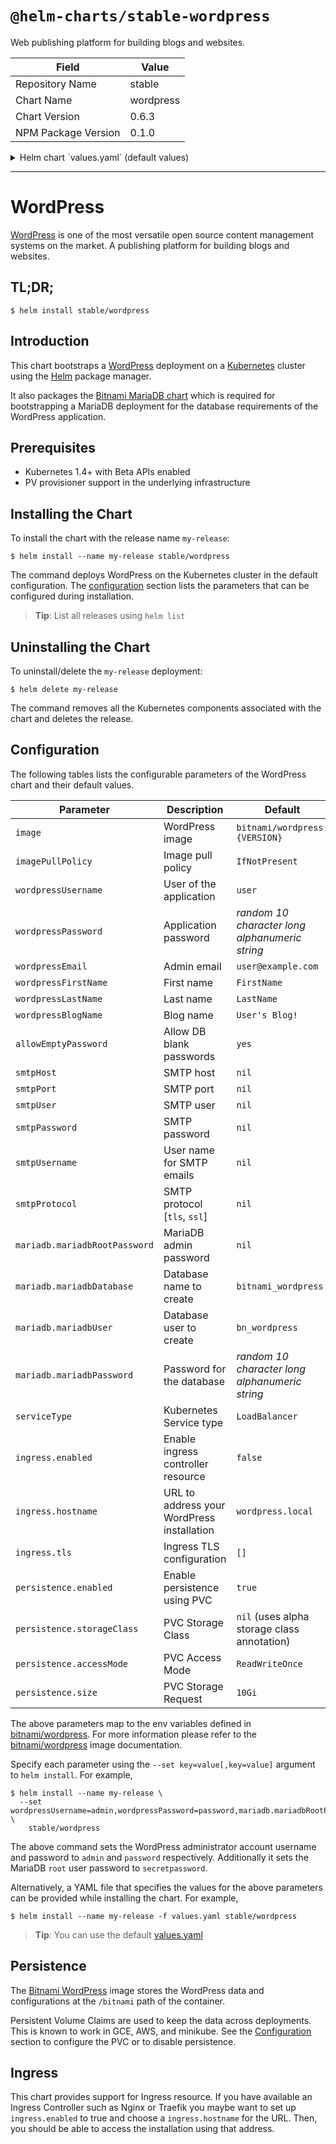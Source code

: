 # `@helm-charts/stable-wordpress`

Web publishing platform for building blogs and websites.

| Field               | Value     |
| ------------------- | --------- |
| Repository Name     | stable    |
| Chart Name          | wordpress |
| Chart Version       | 0.6.3     |
| NPM Package Version | 0.1.0     |

<details>

<summary>Helm chart `values.yaml` (default values)</summary>

```yaml
## Bitnami WordPress image version
## ref: https://hub.docker.com/r/bitnami/wordpress/tags/
##
image: bitnami/wordpress:4.7.5-r4

## Specify a imagePullPolicy
## ref: http://kubernetes.io/docs/user-guide/images/#pre-pulling-images
##
imagePullPolicy: IfNotPresent

## User of the application
## ref: https://github.com/bitnami/bitnami-docker-wordpress#environment-variables
##
wordpressUsername: user

## Application password
## Defaults to a random 10-character alphanumeric string if not set
## ref: https://github.com/bitnami/bitnami-docker-wordpress#environment-variables
##
# wordpressPassword:

## Admin email
## ref: https://github.com/bitnami/bitnami-docker-wordpress#environment-variables
##
wordpressEmail: user@example.com

## First name
## ref: https://github.com/bitnami/bitnami-docker-wordpress#environment-variables
##
wordpressFirstName: FirstName

## Last name
## ref: https://github.com/bitnami/bitnami-docker-wordpress#environment-variables
##
wordpressLastName: LastName

## Blog name
## ref: https://github.com/bitnami/bitnami-docker-wordpress#environment-variables
##
wordpressBlogName: User's Blog!

## Set to `yes` to allow the container to be started with blank passwords
## ref: https://github.com/bitnami/bitnami-docker-wordpress#environment-variables
allowEmptyPassword: yes

## SMTP mail delivery configuration
## ref: https://github.com/bitnami/bitnami-docker-wordpress/#smtp-configuration
##
# smtpHost:
# smtpPort:
# smtpUser:
# smtpPassword:
# smtpUsername:
# smtpProtocol:

##
## MariaDB chart configuration
##
mariadb:
  ## MariaDB admin password
  ## ref: https://github.com/bitnami/bitnami-docker-mariadb/blob/master/README.md#setting-the-root-password-on-first-run
  ##
  # mariadbRootPassword:

  ## Create a database
  ## ref: https://github.com/bitnami/bitnami-docker-mariadb/blob/master/README.md#creating-a-database-on-first-run
  ##
  mariadbDatabase: bitnami_wordpress

  ## Create a database user
  ## ref: https://github.com/bitnami/bitnami-docker-mariadb/blob/master/README.md#creating-a-database-user-on-first-run
  ##
  mariadbUser: bn_wordpress

  ## Password for mariadbUser
  ## ref: https://github.com/bitnami/bitnami-docker-mariadb/blob/master/README.md#creating-a-database-user-on-first-run
  ##
  # mariadbPassword:

  ## Enable persistence using Persistent Volume Claims
  ## ref: http://kubernetes.io/docs/user-guide/persistent-volumes/
  ##
  persistence:
    enabled: true
    ## If defined, volume.beta.kubernetes.io/storage-class: <storageClass>
    ## Default: volume.alpha.kubernetes.io/storage-class: default
    ##
    # storageClass:
    accessMode: ReadWriteOnce
    size: 8Gi

## Kubernetes configuration
## For minikube, set this to NodePort, elsewhere use LoadBalancer
##
serviceType: LoadBalancer

## Configure ingress resource that allow you to access the
## Wordpress instalation. Set up the URL
## ref: http://kubernetes.io/docs/user-guide/ingress/
##
ingress:
  enabled: false
  hostname: wordpress.local

  ## Ingress annotations
  ##
  # annotations:
  #   kubernetes.io/ingress.class: nginx
  ## Ingress TLS configuration
  ## Secrets must be manually created in the namespace
  ##
  # tls:
  #   - secretName: wordpress.local-tls
  #     hosts:
  #       - wordpress.local

## Enable persistence using Persistent Volume Claims
## ref: http://kubernetes.io/docs/user-guide/persistent-volumes/
##
persistence:
  enabled: true
  ## If defined, volume.beta.kubernetes.io/storage-class: <storageClass>
  ## Default: volume.alpha.kubernetes.io/storage-class: default
  ##
  # storageClass:
  accessMode: ReadWriteOnce
  size: 10Gi

## Configure resource requests and limits
## ref: http://kubernetes.io/docs/user-guide/compute-resources/
##
resources:
  requests:
    memory: 512Mi
    cpu: 300m
```

</details>

---

# WordPress

[WordPress](https://wordpress.org/) is one of the most versatile open source content management systems on the market. A publishing platform for building blogs and websites.

## TL;DR;

```console
$ helm install stable/wordpress
```

## Introduction

This chart bootstraps a [WordPress](https://github.com/bitnami/bitnami-docker-wordpress) deployment on a [Kubernetes](http://kubernetes.io) cluster using the [Helm](https://helm.sh) package manager.

It also packages the [Bitnami MariaDB chart](https://github.com/kubernetes/charts/tree/master/stable/mariadb) which is required for bootstrapping a MariaDB deployment for the database requirements of the WordPress application.

## Prerequisites

- Kubernetes 1.4+ with Beta APIs enabled
- PV provisioner support in the underlying infrastructure

## Installing the Chart

To install the chart with the release name `my-release`:

```console
$ helm install --name my-release stable/wordpress
```

The command deploys WordPress on the Kubernetes cluster in the default configuration. The [configuration](#configuration) section lists the parameters that can be configured during installation.

> **Tip**: List all releases using `helm list`

## Uninstalling the Chart

To uninstall/delete the `my-release` deployment:

```console
$ helm delete my-release
```

The command removes all the Kubernetes components associated with the chart and deletes the release.

## Configuration

The following tables lists the configurable parameters of the WordPress chart and their default values.

| Parameter                     | Description                                | Default                                        |
| ----------------------------- | ------------------------------------------ | ---------------------------------------------- |
| `image`                       | WordPress image                            | `bitnami/wordpress:{VERSION}`                  |
| `imagePullPolicy`             | Image pull policy                          | `IfNotPresent`                                 |
| `wordpressUsername`           | User of the application                    | `user`                                         |
| `wordpressPassword`           | Application password                       | _random 10 character long alphanumeric string_ |
| `wordpressEmail`              | Admin email                                | `user@example.com`                             |
| `wordpressFirstName`          | First name                                 | `FirstName`                                    |
| `wordpressLastName`           | Last name                                  | `LastName`                                     |
| `wordpressBlogName`           | Blog name                                  | `User's Blog!`                                 |
| `allowEmptyPassword`          | Allow DB blank passwords                   | `yes`                                          |
| `smtpHost`                    | SMTP host                                  | `nil`                                          |
| `smtpPort`                    | SMTP port                                  | `nil`                                          |
| `smtpUser`                    | SMTP user                                  | `nil`                                          |
| `smtpPassword`                | SMTP password                              | `nil`                                          |
| `smtpUsername`                | User name for SMTP emails                  | `nil`                                          |
| `smtpProtocol`                | SMTP protocol [`tls`, `ssl`]               | `nil`                                          |
| `mariadb.mariadbRootPassword` | MariaDB admin password                     | `nil`                                          |
| `mariadb.mariadbDatabase`     | Database name to create                    | `bitnami_wordpress`                            |
| `mariadb.mariadbUser`         | Database user to create                    | `bn_wordpress`                                 |
| `mariadb.mariadbPassword`     | Password for the database                  | _random 10 character long alphanumeric string_ |
| `serviceType`                 | Kubernetes Service type                    | `LoadBalancer`                                 |
| `ingress.enabled`             | Enable ingress controller resource         | `false`                                        |
| `ingress.hostname`            | URL to address your WordPress installation | `wordpress.local`                              |
| `ingress.tls`                 | Ingress TLS configuration                  | `[]`                                           |
| `persistence.enabled`         | Enable persistence using PVC               | `true`                                         |
| `persistence.storageClass`    | PVC Storage Class                          | `nil` (uses alpha storage class annotation)    |
| `persistence.accessMode`      | PVC Access Mode                            | `ReadWriteOnce`                                |
| `persistence.size`            | PVC Storage Request                        | `10Gi`                                         |  |

The above parameters map to the env variables defined in [bitnami/wordpress](http://github.com/bitnami/bitnami-docker-wordpress). For more information please refer to the [bitnami/wordpress](http://github.com/bitnami/bitnami-docker-wordpress) image documentation.

Specify each parameter using the `--set key=value[,key=value]` argument to `helm install`. For example,

```console
$ helm install --name my-release \
  --set wordpressUsername=admin,wordpressPassword=password,mariadb.mariadbRootPassword=secretpassword \
    stable/wordpress
```

The above command sets the WordPress administrator account username and password to `admin` and `password` respectively. Additionally it sets the MariaDB `root` user password to `secretpassword`.

Alternatively, a YAML file that specifies the values for the above parameters can be provided while installing the chart. For example,

```console
$ helm install --name my-release -f values.yaml stable/wordpress
```

> **Tip**: You can use the default [values.yaml](values.yaml)

## Persistence

The [Bitnami WordPress](https://github.com/bitnami/bitnami-docker-wordpress) image stores the WordPress data and configurations at the `/bitnami` path of the container.

Persistent Volume Claims are used to keep the data across deployments. This is known to work in GCE, AWS, and minikube.
See the [Configuration](#configuration) section to configure the PVC or to disable persistence.

## Ingress

This chart provides support for Ingress resource. If you have available an Ingress Controller such as Nginx or Traefik you maybe want to set up `ingress.enabled` to true and choose a `ingress.hostname` for the URL. Then, you should be able to access the installation using that address.

